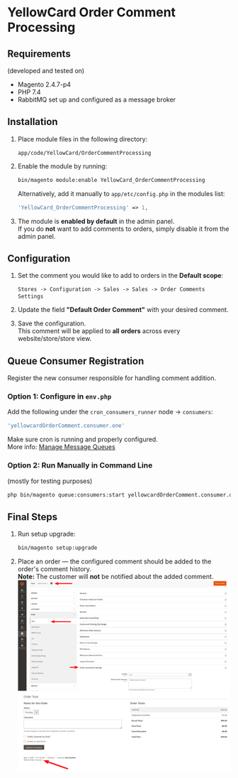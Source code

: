 # YellowCard Order Comment Processing

## Requirements
(developed and tested on)

- Magento 2.4.7-p4
- PHP 7.4
- RabbitMQ set up and configured as a message broker

## Installation

1. Place module files in the following directory:
   ```
   app/code/YellowCard/OrderCommentProcessing
   ```

2. Enable the module by running:
   ```bash
   bin/magento module:enable YellowCard_OrderCommentProcessing
   ```

   Alternatively, add it manually to `app/etc/config.php` in the modules list:
   ```php
   'YellowCard_OrderCommentProcessing' => 1,
   ```

3. The module is **enabled by default** in the admin panel.  
   If you do **not** want to add comments to orders, simply disable it from the admin panel.

## Configuration

1. Set the comment you would like to add to orders in the **Default scope**:
   ```
   Stores -> Configuration -> Sales -> Sales -> Order Comments Settings
   ```

2. Update the field **"Default Order Comment"** with your desired comment.

3. Save the configuration.  
   This comment will be applied to **all orders** across every website/store/store view.

## Queue Consumer Registration

Register the new consumer responsible for handling comment addition.

### Option 1: Configure in `env.php`

Add the following under the `cron_consumers_runner` node → `consumers`:
```php
'yellowcardOrderComment.consumer.one'
```

Make sure cron is running and properly configured.  
More info: [Manage Message Queues](https://experienceleague.adobe.com/en/docs/commerce-operations/configuration-guide/message-queues/manage-message-queues#behavior-by-default)

### Option 2: Run Manually in Command Line
(mostly for testing purposes)

```bash
php bin/magento queue:consumers:start yellowcardOrderComment.consumer.one
```

## Final Steps

1. Run setup upgrade:
   ```bash
   bin/magento setup:upgrade
   ```

2. Place an order — the configured comment should be added to the order's comment history.  
   **Note:** The customer will **not** be notified about the added comment.
![Settings.png](docs/Settings.png)
![Comment.png](docs/Comment.png)



